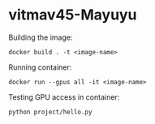 # vitmav45-Mayuyu

Building the image:

```
docker build . -t <image-name>
```

Running container:

```
docker run --gpus all -it <image-name>
```

Testing GPU access in container:
```
python project/hello.py
```
